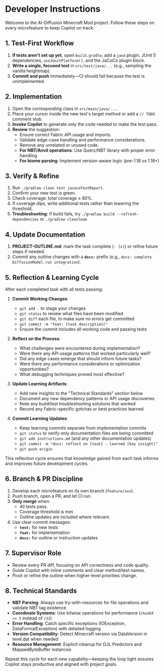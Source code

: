 # Developer Instructions

Welcome to the AI-Diffusion Minecraft Mod project. Follow these steps on every microfeature to keep Copilot on track:

## 1. Test-First Workflow
1. **If tests aren't set up yet**, open `build.gradle`, add a `java` plugin, JUnit 5 dependencies, `useJUnitPlatform()`, and the JaCoCo plugin block.
2. **Write a single, focused test** in `src/test/java/...` (e.g., sampling the vanilla heightmap).
3. **Commit and push** immediately—CI should fail because the test is unimplemented.

## 2. Implementation
1. Open the corresponding class in `src/main/java/...`.
2. Place your cursor inside the new test's target method or add a `// TODO` comment stub.
3. **Invoke Copilot** to generate only the code needed to make the test pass.
4. **Review** the suggestion:
   - Ensure correct Fabric API usage and imports.
   - Validate edge-case handling and performance considerations.
   - Remove any unrelated or unused code.
   - **For NBT/Anvil operations**: Use Querz/NBT library with proper error handling
   - **For biome parsing**: Implement version-aware logic (pre-1.18 vs 1.18+)

## 3. Verify & Refine
1. Run `./gradlew clean test jacocoTestReport`.
2. Confirm your new test is green.
3. Check coverage: total coverage ≥ 80%.
4. If coverage dips, write additional tests rather than lowering the threshold.
5. **Troubleshooting**: If build fails, try `./gradlew build --refresh-dependencies` or `./gradlew cleanloom`

## 4. Update Documentation
1. **PROJECT-OUTLINE.md**: mark the task complete (`- [x]`) or refine future steps if needed.
2. Commit any outline changes with a **`docs:`** prefix (e.g., `docs: complete DiffusionModel.run integration`).

## 5. Reflection & Learning Cycle
After each completed task with all tests passing:

1. **Commit Working Changes**:
   - `git add .` to stage your changes
   - `git status` to review what files have been modified
   - `git diff` each file, to make sure no errors get committed
   - `git commit -m "feat: [task description]"`
   - Ensure the commit includes all working code and passing tests

2. **Reflect on the Process**:
   - What challenges were encountered during implementation?
   - Were there any API usage patterns that worked particularly well?
   - Did any edge cases emerge that should inform future tasks?
   - Were there any performance considerations or optimization opportunities?
   - What debugging techniques proved most effective?

3. **Update Learning Artifacts**:
   - Add new insights to the "Technical Standards" section below
   - Document any new dependency patterns or API usage discoveries
   - Note any build/test troubleshooting solutions that worked
   - Record any Fabric-specific gotchas or best practices learned

4. **Commit Learning Updates**:
   - Keep learning commits separate from implementation commits
   - `git status` to verify only documentation files are being committed
   - `git add instructions.md` (and any other documentation updates)
   - `git commit -m "docs: reflect on [task] - learned [key insight]"`
   - `git push origin`

This reflection cycle ensures that knowledge gained from each task informs and improves future development cycles.

## 6. Branch & PR Discipline
1. Develop each microfeature on its own branch (`feature/xxx`).
2. Push branch, open a PR, and let CI run.
3. **Only merge** when:
   - All tests pass.
   - Coverage threshold is met.
   - Outline updates are included where relevant.
4. Use clear commit messages:
   - **`test:`** for new tests
   - **`feat:`** for implementation
   - **`docs:`** for outline or instruction updates

## 7. Supervisor Role
- Review every PR diff, focusing on API correctness and code quality.
- Guide Copilot with inline comments and clear method/test names.
- Pivot or refine the outline when higher-level priorities change.

## 8. Technical Standards
- **NBT Parsing**: Always use try-with-resources for file operations and validate NBT tag existence
- **Coordinate Systems**: Use bitwise operations for performance (`chunkX >> 5` instead of `/32`)
- **Error Handling**: Catch specific exceptions (IOException, DataFormatException) with detailed logging
- **Version Compatibility**: Detect Minecraft version via DataVersion in level.dat when needed
- **Resource Management**: Explicit cleanup for DJL Predictors and MappedByteBuffer instances

Repeat this cycle for each new capability—keeping the loop tight ensures Copilot stays productive and aligned with project goals.
